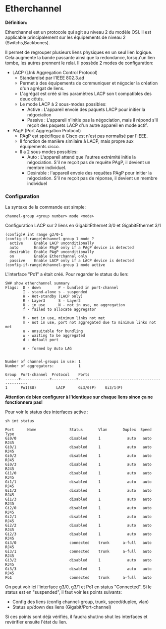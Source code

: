 # Etherchannel



**Définition:**

Etherchannel est un protocole qui agit au niveau 2 du modèle OSI. Il est applicable principalement sur les équipements de niveau 2 (Switchs,Backbones).

Il permet de regrouper plusieurs liens physiques en un seul lien logique. Cela augmente la bande passante ainsi que la redondance, lorsqu'un lien tombe, les autres prennent le relai. Il possède 2 modes de configuration:

- LACP (LInk Aggregation Control Protocol)
  - Standardisé par l'IEEE 802.3.ad
  - Permet à des équipements de communiquer et négocier la création d'un agrégat de liens.
  - L'agrégat est créé si les paramètres LACP son t compatibles des deux côtés.
  - Le mode LACP à 2 sous-modes possibles:
    - Active : L'appareil envoie des paquets LACP pour initier la négociation
    - Passive : L'appareil n'initie pas la négociation, mais il répond s'il reçoit des paquets LACP d'un autre appareil en mode actif.
- PAgP (Port Aggregation Protocol)
  - PAgP est spécifique à Cisco est n'est pas normalisé par l'IEEE.
  - Il fonction de manière similaire à LACP, mais propre aux équipements cisco.
  - Il a 2 sous modes possibles:
    - Auto : L'appareil attend que l'autres extrémité initie la négociation. S'il ne reçoit pas de requête PAgP, il devient un membre individuel.
    - Desirable : l'appareil envoie des requêtes PAgP pour initier la négociation. S'il ne reçoit pas de réponse, il devient un membre individuel

### Configuration

La syntaxe de la commande est simple:

```
channel-group <group number> mode <mode>
```

Configuration LACP sur 2 liens en GigabitEthernet 3/0 et GigabitEthernet 3/1

```
(config)# int range g3/0-1
(config-if-range)#channel-group 1 mode ?
  active     Enable LACP unconditionally
  auto       Enable PAgP only if a PAgP device is detected
  desirable  Enable PAgP unconditionally
  on         Enable Etherchannel only
  passive    Enable LACP only if a LACP device is detected
(config-if-range)#channel-group 1 mode active
```

L'interface "Po1" a était créé. Pour regarder le status du lien:

```
SW# show etherchannel summary
Flags:  D - down        P - bundled in port-channel
        I - stand-alone s - suspended
        H - Hot-standby (LACP only)
        R - Layer3      S - Layer2
        U - in use      N - not in use, no aggregation
        f - failed to allocate aggregator

        M - not in use, minimum links not met
        m - not in use, port not aggregated due to minimum links not met
        u - unsuitable for bundling
        w - waiting to be aggregated
        d - default port

        A - formed by Auto LAG


Number of channel-groups in use: 1
Number of aggregators:           1

Group  Port-channel  Protocol    Ports
------+-------------+-----------+-----------------------------------------------
1      Po1(SU)         LACP      Gi3/0(P)    Gi3/1(P)   
```

**Attention de bien configurer à l'identique sur chaque liens sinon ça ne fonctionnera pas!**

Pour voir le status des interfaces active :

```
sh int status

Port      Name               Status       Vlan       Duplex  Speed Type 
Gi0/0                        disabled     1            auto   auto RJ45
Gi0/1                        disabled     1            auto   auto RJ45
Gi0/2                        disabled     1            auto   auto RJ45
Gi0/3                        disabled     1            auto   auto RJ45
Gi1/0                        disabled     1            auto   auto RJ45
Gi1/1                        disabled     1            auto   auto RJ45
Gi1/2                        disabled     1            auto   auto RJ45
Gi1/3                        disabled     1            auto   auto RJ45
Gi2/0                        disabled     1            auto   auto RJ45
Gi2/1                        disabled     1            auto   auto RJ45
Gi2/2                        disabled     1            auto   auto RJ45
Gi2/3                        disabled     1            auto   auto RJ45
Gi3/0                        connected    trunk      a-full   auto RJ45
Gi3/1                        connected    trunk      a-full   auto RJ45
Gi3/2                        disabled     1            auto   auto RJ45
Gi3/3                        disabled     1            auto   auto RJ45
Po1                          connected    trunk      a-full   auto 
```

On peut voir ici l'interface g3/0, g3/1 et Po1 en status "Connected". Si le status est en "suspended", il faut voir les points suivants:

- Config des liens (config channel-group, trunk, speed/duplex, vlan)
- Status up/down des liens (Gigabit/Port-channel)

Si ces points sont déjà vérifiés, il faudra shut/no shut les interfaces et revérifier ensuite l'état du lien.